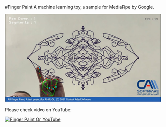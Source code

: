 #Finger Paint
A machine learning toy, a sample for MediaPipe by Google.

![](thumb.jpg)

Please check video on YouTube:

[![Finger Paint On YouTube](https://img.youtube.com/vi/zbedoiQ10Uw/0.jpg)](https://www.youtube.com/watch?v=zbedoiQ10Uw)
